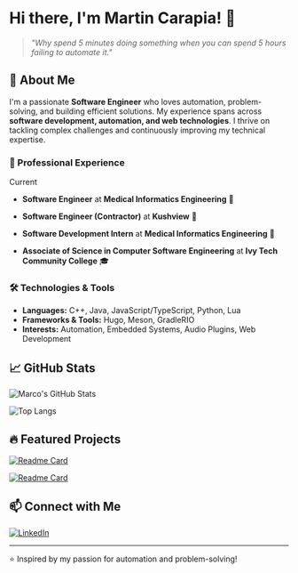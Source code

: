 # Hi there, I'm Martin Carapia! 👋

> *"Why spend 5 minutes doing something when you can spend 5 hours failing to automate it."*

## 🚀 About Me
I'm a passionate **Software Engineer** who loves automation, problem-solving, and building efficient solutions. My experience spans across **software development, automation, and web technologies**. I thrive on tackling complex challenges and continuously improving my technical expertise.

### 💼 Professional Experience

Current
- **Software Engineer** at **Medical Informatics Engineering** 🏥
- **Software Engineer (Contractor)** at **Kushview** 🎵


- **Software Development Intern** at **Medical Informatics Engineering** 🏥
- **Associate of Science in Computer Software Engineering** at **Ivy Tech Community College** 🎓

### 🛠️ Technologies & Tools
- **Languages:** C++, Java, JavaScript/TypeScript, Python, Lua
- **Frameworks & Tools:** Hugo, Meson, GradleRIO
- **Interests:** Automation, Embedded Systems, Audio Plugins, Web Development

## 📈 GitHub Stats
![Marco's GitHub Stats](https://github-readme-stats.vercel.app/api?username=martincarapia&show_icons=true&theme=dark)

![Top Langs](https://github-readme-stats.vercel.app/api/top-langs/?username=martincarapia&layout=compact&theme=dark)

## 🔥 Featured Projects
[![Readme Card](https://github-readme-stats.vercel.app/api/pin/?username=snidercs&repo=frc-bot-2025&theme=dark)](https://github.com/snidercs/frc-bot-2025)

[![Readme Card](https://github-readme-stats.vercel.app/api/pin/?username=martincarapia&repo=GoProStreamRelay&theme=dark)](https://github.com/martincarapia/GoProStreamRelay)

## 📫 Connect with Me
[![LinkedIn](https://img.shields.io/badge/LinkedIn-Profile-blue?style=flat&logo=linkedin)](https://www.linkedin.com/in/mcarapia)

---
⭐️ Inspired by my passion for automation and problem-solving!


<!--
**martincarapia/martincarapia** is a ✨ _special_ ✨ repository because its `README.md` (this file) appears on your GitHub profile.

Here are some ideas to get you started:

- 🔭 I’m currently working on ...
- 🌱 I’m currently learning ...
- 👯 I’m looking to collaborate on ...
- 🤔 I’m looking for help with ...
- 💬 Ask me about ...
- 📫 How to reach me: ...
- 😄 Pronouns: ...
- ⚡ Fun fact: ...
-->
